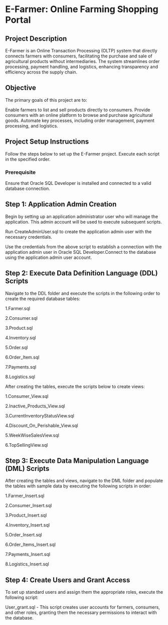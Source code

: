 # E-Farmer: Online Farming Shopping Portal 

## Project Description
E-Farmer is an Online Transaction Processing (OLTP) system that directly connects farmers with consumers, facilitating the purchase and sale of agricultural products without intermediaries. The system streamlines order processing, payment handling, and logistics, enhancing transparency and efficiency across the supply chain.

## Objective
The primary goals of this project are to:

Enable farmers to list and sell products directly to consumers.
Provide consumers with an online platform to browse and purchase agricultural goods.
Automate key processes, including order management, payment processing, and logistics.

## Project Setup Instructions
Follow the steps below to set up the E-Farmer project. Execute each script in the specified order.

### Prerequisite
Ensure that Oracle SQL Developer is installed and connected to a valid database connection.

## Step 1: Application Admin Creation
Begin by setting up an application administrator user who will manage the application. This admin account will be used to execute subsequent scripts.

Run CreateAdminUser.sql to create the application admin user with the necessary credentials.

Use the credentials from the above script to establish a connection with the application admin user in Oracle SQL Developer.Connect to the database using the application admin user account.

## Step 2: Execute Data Definition Language (DDL) Scripts
Navigate to the DDL folder and execute the scripts in the following order to create the required database tables:

1.Farmer.sql

2.Consumer.sql

3.Product.sql

4.Inventory.sql

5.Order.sql

6.Order_Item.sql

7.Payments.sql

8.Logistics.sql

After creating the tables, execute the scripts below to create views:

1.Consumer_View.sql

2.Inactive_Products_View.sql

3.CurrentInventoryStatusView.sql

4.Discount_On_Perishable_View.sql

5.WeekWiseSalesView.sql

6.TopSellingView.sql

## Step 3: Execute Data Manipulation Language (DML) Scripts
After creating the tables and views, navigate to the DML folder and populate the tables with sample data by executing the following scripts in order:

1.Farmer_Insert.sql

2.Consumer_Insert.sql

3.Product_Insert.sql

4.Inventory_Insert.sql

5.Order_Insert.sql

6.Order_Items_Insert.sql

7.Payments_Insert.sql

8.Logistics_Insert.sql

## Step 4: Create Users and Grant Access
To set up standard users and assign them the appropriate roles, execute the following script:

User_grant.sql - This script creates user accounts for farmers, consumers, and other roles, granting them the necessary permissions to interact with the database.
